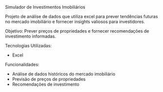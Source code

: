 Simulador de Investimentos Imobiliários

Projeto de análise de dados que utiliza excel para prever tendências futuras no mercado imobiliário e fornecer insights valiosos para investidores.

Objetivo:
Prever preços de propriedades e fornecer recomendações de investimento informadas.

Tecnologias Utilizadas:

- Excel
  
Funcionalidades:

- Análise de dados históricos do mercado imobiliário
- Previsão de preços de propriedades
- Recomendações de investimento
